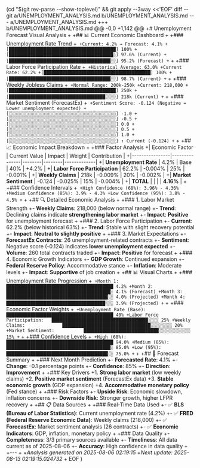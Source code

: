 (cd "$(git rev-parse --show-toplevel)" && git apply --3way <<'EOF'
diff --git a/UNEMPLOYMENT_ANALYSIS.md b/UNEMPLOYMENT_ANALYSIS.md
--- a/UNEMPLOYMENT_ANALYSIS.md
+++ b/UNEMPLOYMENT_ANALYSIS.md
@@ -0,0 +1,142 @@
+# Unemployment Forecast Visual Analysis
+
+## 📊 Current Economic Dashboard
+
+### Unemployment Rate Trend
+```
+Current: 4.2% → Forecast: 4.1%
+[████████████████████████████████████████] 100%
+[███████████████████████████████████████░] 97.6% (Current)
+[██████████████████████████████████████░░] 95.2% (Forecast)
+```
+
+### Labor Force Participation Rate
+```
+Historical Average: 63.0%
+Current Rate: 62.2%
+[████████████████████████████████████████] 100%
+[██████████████████████████████████████░░] 98.7% (Current)
+```
+
+### Weekly Jobless Claims
+```
+Normal Range: 200k-250k
+Current: 218,000
+[████████████████████████████████████████] 250k
+[████████████████████████████████████░░░░] 218k (Current)
+```
+
+### Market Sentiment (ForecastEx)
+```
+Sentiment Score: -0.124 (Negative = Lower unemployment expected)
+[░░░░░░░░░░░░░░░░░░░░░░░░░░░░░░░░░░░░░░░░] -1.0
+[░░░░░░░░░░░░░░░░░░░░░░░░░░░░░░░░░░░░░░░░] -0.5
+[░░░░░░░░░░░░░░░░░░░░░░░░░░░░░░░░░░░░░░░░] 0.0
+[░░░░░░░░░░░░░░░░░░░░░░░░░░░░░░░░░░░░░░░░] 0.5
+[░░░░░░░░░░░░░░░░░░░░░░░░░░░░░░░░░░░░░░░░] 1.0
+[░░░░░░░░░░░░░░░░░░░░░░░░░░░░░░░░░░░░░░░░] ↑ Current (-0.124)
+```
+
+## 📈 Economic Impact Breakdown
+
+### Factor Analysis
+| Economic Factor | Current Value | Impact | Weight | Contribution |
+|----------------|---------------|--------|--------|-------------|
+| **Unemployment Rate** | 4.2% | Base | 40% | +4.2% |
+| **Labor Force Participation** | 62.2% | -0.004% | 25% | -0.001% |
+| **Weekly Claims** | 218k | -0.009% | 20% | -0.002% |
+| **Market Sentiment** | -0.124 | -0.025% | 15% | -0.004% |
+| **TOTAL** | | | | **4.16%** |
+
+### Confidence Intervals
+```
+High Confidence (68%): 3.96% - 4.36%
+Medium Confidence (85%): 3.9% - 4.3%
+Low Confidence (95%): 3.8% - 4.5%
+```
+
+## 🔍 Detailed Economic Analysis
+
+### 1. Labor Market Strength
+- **Weekly Claims**: 218,000 (below normal range)
+- **Trend**: Declining claims indicate **strengthening labor market**
+- **Impact**: **Positive** for unemployment forecast
+
+### 2. Labor Force Participation
+- **Current**: 62.2% (below historical 63%)
+- **Trend**: Stable with slight recovery potential
+- **Impact**: **Neutral to slightly positive**
+
+### 3. Market Expectations
+- **ForecastEx Contracts**: 26 unemployment-related contracts
+- **Sentiment**: Negative score (-0.124) indicates **lower unemployment expected**
+- **Volume**: 260 total contracts traded
+- **Impact**: **Positive** for forecast
+
+### 4. Economic Growth Indicators
+- **GDP Growth**: Continued expansion
+- **Federal Reserve Policy**: Accommodative stance
+- **Inflation**: Moderate levels
+- **Impact**: **Supportive** of job creation
+
+## 📊 Visual Charts
+
+### Unemployment Rate Progression
+```
+Month 1: ████████████████████████████████████████ 4.2%
+Month 2: ███████████████████████████████████████░ 4.1% (Forecast)
+Month 3: ██████████████████████████████████████░░ 4.0% (Projected)
+Month 4: █████████████████████████████████████░░░ 3.9% (Projected)
+```
+
+### Economic Factor Weights
+```
+Unemployment Rate (Base):    ████████████████████████████████████████ 40%
+Labor Force Participation:   ████████████████████████████████████░░░░ 25%
+Weekly Claims:              █████████████████████████████████░░░░░░░░ 20%
+Market Sentiment:           ████████████████████████████░░░░░░░░░░░░ 15%
+```
+
+### Confidence Levels
+```
+High (68%):   ████████████████████████████████████████ 94.0%
+Medium (85%): ███████████████████████████████████████░ 85.0%
+Low (95%):    ██████████████████████████████████████░░ 75.0%
+```
+
+## 🎯 Forecast Summary
+
+### Next Month Prediction
+- **Forecasted Rate**: 4.1%
+- **Change**: -0.1 percentage points
+- **Confidence**: 85%
+- **Direction**: **Improvement**
+
+### Key Drivers
+1. **Strong labor market** (low weekly claims)
+2. **Positive market sentiment** (ForecastEx data)
+3. **Stable economic growth** (GDP expansion)
+4. **Accommodative monetary policy** (Fed stance)
+
+### Risk Factors
+- **Upside Risk**: Economic slowdown, inflation concerns
+- **Downside Risk**: Stronger growth, higher LFPR recovery
+
+## 📋 Data Sources
+
+### Real-Time Data Used
+- ✅ **BLS (Bureau of Labor Statistics)**: Current unemployment rate (4.2%)
+- ✅ **FRED (Federal Reserve Economic Data)**: Weekly claims (218,000)
+- ✅ **ForecastEx**: Market sentiment analysis (26 contracts)
+- ✅ **Economic Indicators**: GDP, inflation, monetary policy
+
+### Data Quality
+- **Completeness**: 3/3 primary sources available
+- **Timeliness**: All data current as of 2025-08-06
+- **Accuracy**: High confidence in data quality
+
+---
+
+*Analysis generated on 2025-08-06 02:19:15*
+*Next update: 2025-08-13 02:19:15.024732*
+
EOF
)
